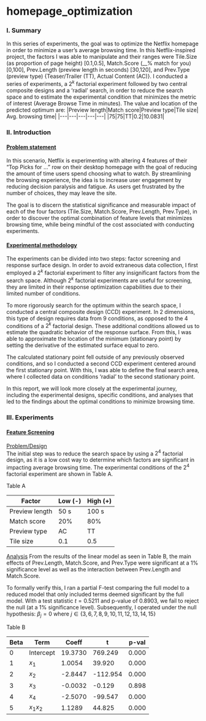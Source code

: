 # homepage_optimization
### I. Summary
In this series of experiments, the goal was to optimize the Netflix homepage in order to minimize a user’s average browsing time. In this Netflix-inspired project, the factors I was able to manipulate and their ranges were Tile.Size (as proportion of page height) [0.1,0.5], Match.Score (__% match for you) [0,100], Prev.Length (preview length in seconds) [30,120], and Prev.Type (preview type) {Teaser/Trailer (TT), Actual Content (AC)}. I conducted a series of experiments, a $2^k$ factorial experiment followed by two central composite designs and a ‘radial’ search, in order to reduce the search space and to estimate the experimental condition that minimizes the metric of interest (Average Browse Time in minutes). The value and location of the predicted optimum are: 
|Preview length|Match score|Preview type|Tile size| Avg. browsing time|
|---|---|---|---|---|
|75|75|TT|0.2|10.0831|

### II. Introduction 
#### <ins>Problem statement</ins>
In this scenario, Netflix is experimenting with altering 4 features of their “Top Picks for …” row on their desktop homepage with the goal of reducing the amount of time users spend choosing what to watch. By streamlining the browsing experience, the idea is to increase user engagement by reducing decision paralysis and fatigue. As users get frustrated by the number of choices, they may leave the site.

The goal is to discern the statistical significance and measurable impact of each of the four factors (Tile.Size, Match.Score, Prev.Length, Prev.Type), in order to discover the optimal combination of feature levels that minimizes browsing time, while being mindful of the cost associated with conducting experiments.  

#### <ins>Experimental methodology</ins>
The experiments can be divided into two steps: factor screening and response surface design. In order to avoid extraneous data collection, I first employed a $2^k$ factorial experiment to filter any insignificant factors from the search space. Although $2^k$ factorial experiments are useful for screening, they are limited in their response optimization capabilities due to their limited number of conditions. 

To more rigorously search for the optimum within the search space, I conducted a central composite design (CCD) experiment. In 2 dimensions, this type of design requires data from 9 conditions, as opposed to the 4 conditions of a $2^k$ factorial design. These additional conditions allowed us to estimate the quadratic behavior of the response surface. From this, I was able to approximate the location of the minimum (stationary point) by setting the derivative of the estimated surface equal to zero. 

The calculated stationary point fell outside of any previously observed conditions, and so I conducted a second CCD experiment centered around the first stationary point. With this, I was able to define the final search area, where I collected data on conditions ‘radial’ to the second stationary point. 

In this report, we will look more closely at the experimental journey, including the experimental designs, specific conditions, and analyses that led to the findings about the optimal conditions to minimize browsing time.

### III. Experiments 
#### <ins>Feature Screening</ins>
<ins>Problem/Design</ins><br>
The initial step was to reduce the search space by using a $2^4$ factorial design, as it is a low cost way to determine which factors are significant in impacting average browsing time. The experimental conditions of the $2^4$ factorial experiment are shown in Table A. 

<!-- Caption -->
<caption align="bottom">Table A</caption>

<!-- Table -->
|Factor|Low (-)|High (+)|
|---|---|---|
|Preview length| 50 s|100 s|
|Match score|20%|80%|
|Preview type|AC|TT|
|Tile size|0.1|0.5|

<ins>Analysis</ins>
From the results of the linear model as seen in Table B, the main effects of Prev.Length, Match.Score, and Prev.Type were significant at a 1% significance level as well as the interaction between Prev.Length and Match.Score. 

To formally verify this, I ran a partial F-test comparing the full model to a reduced model that only included terms deemed significant by the full model. With a test statistic $t=0.5211$ and p-value of $0.8903$, we fail to reject the null (at a 1% significance level). Subsequently, I operated under the null hypothesis: $\beta_j=0$ where  $j\in\{3, 6, 7, 8, 9, 10, 11, 12, 13, 14, 15\}$

<caption align="bottom">Table B</caption>

|Beta|Term|Coeff|t|p-val|
|---|---|---|---|---|
|0|Intercept|19.3730|769.249|0.000|
|1|$x_1$|1.0054|39.920|0.000|
|2|$x_2$|-2.8447|-112.954|0.000|
|3|$x_3$|-0.0032| -0.129|0.898|
|4|$x_4$|-2.5070|-99.547|0.000|
|5|$x_1x_2$|1.1289|44.825|0.000|
















